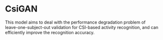 # CsiGAN

This model aims to deal with the performance degradation problem of leave-one-subject-out validation for CSI-based activity recognition, and can efficiently improve the recognition accuracy. 

